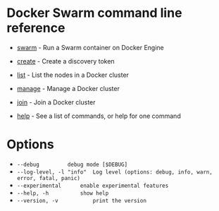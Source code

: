 <!--[metadata]>
+++
title = "Command line reference"
description = "Docker Swarm Commands Overview"
keywords = ["Swarm, cluster, commands"]
[menu.main]
identifier="smn_swarm_subcmds"
parent="workw_swarm"
weight=80
+++
<![end-metadata]-->

# Docker Swarm command line reference

-   [swarm](swarm.md) - Run a Swarm container on Docker Engine

-   [create](create.md) - Create a discovery token
-   [list](list.md) - List the nodes in a Docker cluster
-   [manage](manage.md) - Manage a Docker cluster
-   [join](join.md) - Join a Docker cluster
-   [help](help.md) - See a list of commands, or help for one command

# Options
-  `--debug			debug mode [$DEBUG]`
-  `--log-level, -l "info"	Log level (options: debug, info, warn, error, fatal, panic)`
-  `--experimental		enable experimental features`
-  `--help, -h			show help`
-  `--version, -v			print the version`
